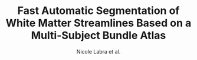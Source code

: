 ---
cat: gaia
subcat: architecture
bestof: false
author: Nicole Labra et al.
title: Fast Automatic Segmentation of White Matter Streamlines Based on a Multi-Subject Bundle Atlas
journal: Neuroinformatics
year: 2017
type: article
doi: 10.1007/s12021-016-9316-7
---